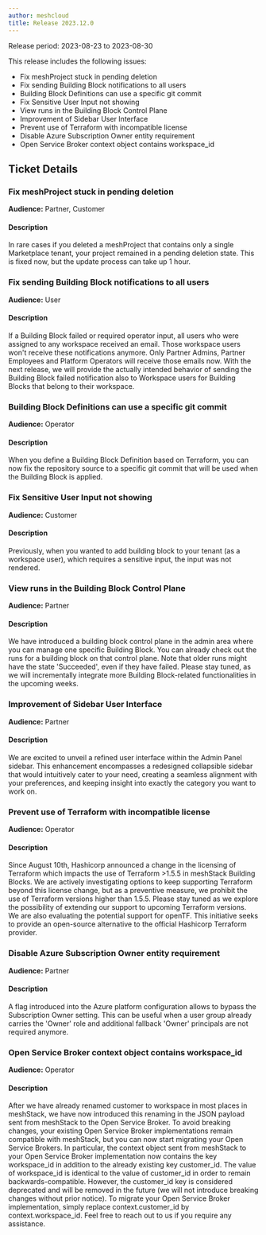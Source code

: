 ```yaml
---
author: meshcloud
title: Release 2023.12.0
---
```


Release period: 2023-08-23 to 2023-08-30

This release includes the following issues:
* Fix meshProject stuck in pending deletion
* Fix sending Building Block notifications to all users
* Building Block Definitions can use a specific git commit
* Fix Sensitive User Input not showing
* View runs in the Building Block Control Plane
* Improvement of Sidebar User Interface
* Prevent use of Terraform with incompatible license
* Disable Azure Subscription Owner entity requirement
* Open Service Broker context object contains workspace_id
<!--truncate-->

## Ticket Details
### Fix meshProject stuck in pending deletion
**Audience:** Partner, Customer


#### Description
In rare cases if you deleted a meshProject that contains only a single Marketplace tenant, 
your project remained in a pending deletion state. This is fixed now, but the update process can take up 1 hour.

### Fix sending Building Block notifications to all users
**Audience:** User


#### Description
If a Building Block failed or required operator input, all users who were assigned to any workspace
received an email. Those workspace users won't receive these notifications anymore. Only Partner Admins,
Partner Employees and Platform Operators will receive those emails now.
With the next release, we will provide the actually intended behavior of sending the Building Block failed
notification also to Workspace users for Building Blocks that belong to their workspace.

### Building Block Definitions can use a specific git commit
**Audience:** Operator


#### Description
When you define a Building Block Definition based on Terraform, you can now fix
the repository source to a specific git commit that will be used when
the Building Block is applied.

### Fix Sensitive User Input not showing
**Audience:** Customer


#### Description
Previously, when you wanted to add building block to your tenant (as a workspace user), which requires a sensitive input, the input was not rendered.

### View runs in the Building Block Control Plane
**Audience:** Partner


#### Description
We have introduced a building block control plane in the admin area where you can manage one specific Building Block.
You can already check out the runs for a building block on that control plane. Note that older runs might have the state 'Succeeded',
even if they have failed.
Please stay tuned, as we will incrementally integrate more Building Block-related functionalities in the upcoming weeks.

### Improvement of Sidebar User Interface
**Audience:** Partner


#### Description
We are excited to unveil a refined user interface within the Admin Panel sidebar. This enhancement encompasses a
redesigned collapsible sidebar that would intuitively cater to your need, creating a seamless alignment with your 
preferences, and keeping insight into exactly the category you want to work on.

### Prevent use of Terraform with incompatible license
**Audience:** Operator


#### Description
Since August 10th, Hashicorp announced a change in the licensing of Terraform which impacts
the use of Terraform >1.5.5 in meshStack Building Blocks. We are actively investigating options to keep
supporting Terraform beyond this license change, but as a preventive measure, we prohibit the
use of Terraform versions higher than 1.5.5.
Please stay tuned as we explore the possibility of extending our support to upcoming Terraform versions.
We are also evaluating the potential support for openTF. This initiative seeks to provide an
open-source alternative to the official Hashicorp Terraform provider.

### Disable Azure Subscription Owner entity requirement
**Audience:** Partner


#### Description
A flag introduced into the Azure platform configuration allows
to bypass the Subscription Owner setting. This can be useful when a user
group already carries the 'Owner' role and additional fallback 'Owner' 
principals are not required anymore.

### Open Service Broker context object contains workspace_id
**Audience:** Operator


#### Description
After we have already renamed customer to workspace in most places in
meshStack, we have now introduced this renaming in the JSON payload sent from
meshStack to the Open Service Broker. To avoid breaking changes, your existing
Open Service Broker implementations remain compatible with meshStack, but you can
now start migrating your Open Service Brokers.
In particular, the context object sent from meshStack to your Open Service
Broker implementation now contains the key workspace_id in addition to the
already existing key customer_id. The value of workspace_id is identical to
the value of customer_id in order to remain backwards-compatible. However, the
customer_id key is considered deprecated and will be removed in the
future (we will not introduce breaking changes without prior
notice). To migrate your Open Service Broker implementation, simply replace
context.customer_id by context.workspace_id. Feel free to reach out to us if
you require any assistance.


